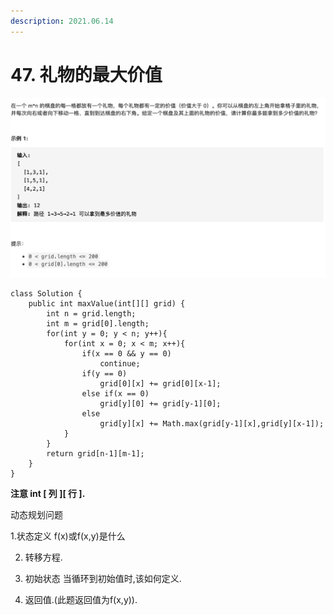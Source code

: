 ```yaml
---
description: 2021.06.14
---
```


# 47. 礼物的最大价值

![](../../.gitbook/assets/image%20%2837%29.png)

```text
class Solution {
    public int maxValue(int[][] grid) {
        int n = grid.length;
        int m = grid[0].length;
        for(int y = 0; y < n; y++){
            for(int x = 0; x < m; x++){
                if(x == 0 && y == 0) 
                    continue;
                if(y == 0) 
                    grid[0][x] += grid[0][x-1];
                else if(x == 0) 
                    grid[y][0] += grid[y-1][0];
                else
                    grid[y][x] += Math.max(grid[y-1][x],grid[y][x-1]);
            }
        }
        return grid[n-1][m-1];
    }
}
```

**注意 int \[ 列 \]\[ 行 \].**



动态规划问题

1.状态定义 f\(x\)或f\(x,y\)是什么

2. 转移方程.

3. 初始状态 当循环到初始值时,该如何定义.

4. 返回值.\(此题返回值为f\(x,y\)\).



